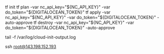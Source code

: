
tf init
tf plan -var nc_api_key="${NC_API_KEY}" -var do_token="${DIGITALOCEAN_TOKEN}"
tf apply -var nc_api_key="${NC_API_KEY}" -var do_token="${DIGITALOCEAN_TOKEN}" -auto-approve
tf destroy -var nc_api_key="${NC_API_KEY}" -var do_token="${DIGITALOCEAN_TOKEN}" -auto-approve

tail -f /var/log/cloud-init-output.log

ssh root@143.198.152.193